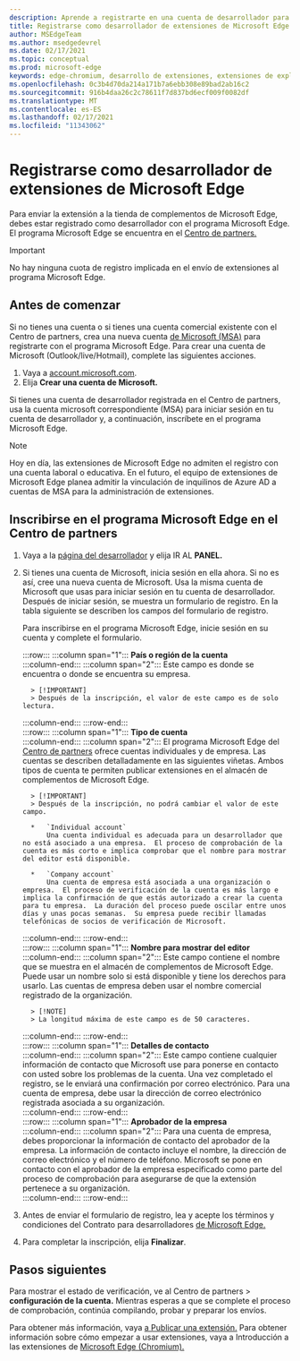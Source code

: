 ```yaml
---
description: Aprende a registrarte en una cuenta de desarrollador para publicar extensiones en la tienda de complementos de Microsoft Edge
title: Registrarse como desarrollador de extensiones de Microsoft Edge para publicar extensiones
author: MSEdgeTeam
ms.author: msedgedevrel
ms.date: 02/17/2021
ms.topic: conceptual
ms.prod: microsoft-edge
keywords: edge-chromium, desarrollo de extensiones, extensiones de explorador, complementos, centro de partners, desarrollador
ms.openlocfilehash: 0c3b4d70da214a171b7a6ebb308e89bad2ab16c2
ms.sourcegitcommit: 916b4daa26c2c78611f7d837bd6ecf009f0082df
ms.translationtype: MT
ms.contentlocale: es-ES
ms.lasthandoff: 02/17/2021
ms.locfileid: "11343062"
---
```

# Registrarse como desarrollador de extensiones de Microsoft Edge  

Para enviar la extensión a la tienda de complementos de Microsoft Edge, debes estar registrado como desarrollador con el programa Microsoft Edge.  El programa Microsoft Edge se encuentra en el [Centro de partners.][MicrosoftPartnerCenter]  

> [!IMPORTANT]
> No hay ninguna cuota de registro implicada en el envío de extensiones al programa Microsoft Edge.  

## Antes de comenzar  

Si no tienes una cuenta o si tienes una cuenta comercial existente con el Centro de partners, crea una nueva cuenta [de Microsoft (MSA)][WindowsCommunityEverythingAboutMicrosoftAccounts] para registrarte con el programa Microsoft Edge.  Para crear una cuenta de Microsoft \(Outlook/live/Hotmail\), complete las siguientes acciones.  

1.  Vaya a [account.microsoft.com][MicrosoftAccount].  
1.  Elija **Crear una cuenta de Microsoft.**  
    
Si tienes una cuenta de desarrollador registrada en el Centro de partners, usa la cuenta microsoft correspondiente \(MSA\) para iniciar sesión en tu cuenta de desarrollador y, a continuación, inscríbete en el programa Microsoft Edge.  

> [!NOTE]
> Hoy en día, las extensiones de Microsoft Edge no admiten el registro con una cuenta laboral o educativa.  En el futuro, el equipo de extensiones de Microsoft Edge planea admitir la vinculación de inquilinos de Azure AD a cuentas de MSA para la administración de extensiones.  

## Inscribirse en el programa Microsoft Edge en el Centro de partners  

1.  Vaya a la [página del desarrollador][MicrosoftPartnerCenter] y elija IR AL **PANEL.**  
1.  Si tienes una cuenta de Microsoft, inicia sesión en ella ahora.  Si no es así, cree una nueva cuenta de Microsoft.  Usa la misma cuenta de Microsoft que usas para iniciar sesión en tu cuenta de desarrollador.  Después de iniciar sesión, se muestra un formulario de registro. En la tabla siguiente se describen los campos del formulario de registro.  
    
    Para inscribirse en el programa Microsoft Edge, inicie sesión en su cuenta y complete el formulario.  
    
    :::row:::
       :::column span="1":::
          **País o región de la cuenta**  
       :::column-end:::
       :::column span="2":::
          Este campo es donde se encuentra o donde se encuentra su empresa.  
          
          > [!IMPORTANT]
          > Después de la inscripción, el valor de este campo es de solo lectura.  
          
       :::column-end:::
    :::row-end:::  
    :::row:::
       :::column span="1":::
          **Tipo de cuenta**  
       :::column-end:::
       :::column span="2":::
          El programa Microsoft Edge del [Centro de partners][MicrosoftPartnerCenter] ofrece cuentas individuales y de empresa.  Las cuentas se describen detalladamente en las siguientes viñetas.  Ambos tipos de cuenta te permiten publicar extensiones en el almacén de complementos de Microsoft Edge.  
          
          > [!IMPORTANT]
          > Después de la inscripción, no podrá cambiar el valor de este campo.  
          
          *   `Individual account`  
              Una cuenta individual es adecuada para un desarrollador que no está asociado a una empresa.  El proceso de comprobación de la cuenta es más corto e implica comprobar que el nombre para mostrar del editor está disponible.  

          *   `Company account`  
              Una cuenta de empresa está asociada a una organización o empresa.  El proceso de verificación de la cuenta es más largo e implica la confirmación de que estás autorizado a crear la cuenta para tu empresa.  La duración del proceso puede oscilar entre unos días y unas pocas semanas.  Su empresa puede recibir llamadas telefónicas de socios de verificación de Microsoft.  
              
       :::column-end:::
    :::row-end:::  
    :::row:::
       :::column span="1":::
          **Nombre para mostrar del editor**  
       :::column-end:::
       :::column span="2":::
          Este campo contiene el nombre que se muestra en el almacén de complementos de Microsoft Edge.  Puede usar un nombre solo si está disponible y tiene los derechos para usarlo.  Las cuentas de empresa deben usar el nombre comercial registrado de la organización.  
          
          > [!NOTE]
          > La longitud máxima de este campo es de 50 caracteres.  
          
       :::column-end:::
    :::row-end:::  
    :::row:::
       :::column span="1":::
          **Detalles de contacto**  
       :::column-end:::
       :::column span="2":::
          Este campo contiene cualquier información de contacto que Microsoft use para ponerse en contacto con usted sobre los problemas de la cuenta.  Una vez completado el registro, se le enviará una confirmación por correo electrónico.  Para una cuenta de empresa, debe usar la dirección de correo electrónico registrada asociada a su organización.  
       :::column-end:::
    :::row-end:::  
    :::row:::
       :::column span="1":::
          **Aprobador de la empresa**  
       :::column-end:::
       :::column span="2":::
          Para una cuenta de empresa, debes proporcionar la información de contacto del aprobador de la empresa.  La información de contacto incluye el nombre, la dirección de correo electrónico y el número de teléfono.  Microsoft se pone en contacto con el aprobador de la empresa especificado como parte del proceso de comprobación para asegurarse de que la extensión pertenece a su organización.  
       :::column-end:::
    :::row-end:::  
    
1.  Antes de enviar el formulario de registro, lea y acepte los términos y condiciones del Contrato para desarrolladores [de Microsoft Edge.][MicrosoftAppDeveloperAgreement]  
1.  Para completar la inscripción, elija **Finalizar**.  
    
## Pasos siguientes  

Para mostrar el estado de verificación, ve al Centro de partners > **configuración de la cuenta.**  Mientras esperas a que se complete el proceso de comprobación, continúa compilando, probar y preparar los envíos.  

Para obtener más información, vaya [a Publicar una extensión.][ExtensionsChromiumPublishExtension]  Para obtener información sobre cómo empezar a usar extensiones, vaya a Introducción a las extensiones de [Microsoft Edge (Chromium).][ExtensionsChromiumGettingStartedIndex]  

<!-- links -->  

[ExtensionsChromiumGettingStartedIndex]: ../getting-started/index.md "Introducción a las extensiones de Microsoft Edge (Chromium) | Microsoft Docs"  
[ExtensionsChromiumPublishExtension]:  ./publish-extension.md "Publicar una extensión | Microsoft Docs"  

[MicrosoftAppDeveloperAgreement]:  /legal/windows/agreements/app-developer-agreement "Acuerdo para desarrolladores de aplicaciones | Microsoft Docs"  

[MicrosoftAccount]:  https://account.microsoft.com/account "Cuenta de Microsoft"  

[MicrosoftPartnerCenter]:  https://partner.microsoft.com/dashboard/microsoftedge/public/login?ref=dd "Centro de partners"  

[WindowsCommunityEverythingAboutMicrosoftAccounts]:  https://community.windows.com/stories/everything-you-need-to-know-about-microsoft-accounts "Todo lo que necesita saber sobre las cuentas de Microsoft | Comunidad de Windows"  
